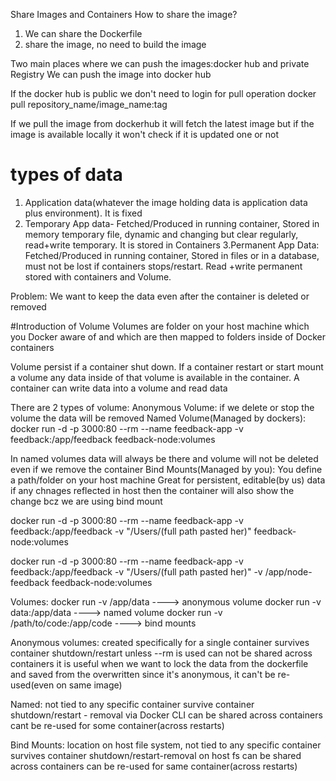 Share Images and Containers
How to share the image?
1. We can share the Dockerfile
2. share the image, no need to build the image

Two main places where we can push the images:docker hub and private Registry
We can push the image into docker hub

If the docker hub is public we don't need to login for pull operation
docker pull repository_name/image_name:tag

If we pull the image from dockerhub it will fetch the latest image but if the image is available locally it won't check if it is updated one or not

# types of data
1. Application data(whatever the image holding data is application data plus environment). It is fixed
2. Temporary App data- Fetched/Produced in running container, Stored in memory temporary file, dynamic and changing but clear regularly, read+write temporary. It is stored in Containers
3.Permanent App Data: Fetched/Produced in running container, Stored in files or in a database, must not be lost if containers stops/restart. Read +write permanent stored with containers and Volume.

Problem: We want to keep the data even after the container is deleted or removed

#Introduction of Volume
Volumes are folder on your host machine which you Docker aware of and which are then mapped to folders inside of Docker containers

Volume persist if a container shut down. If a container restart or start mount a volume any data inside of that volume is available in the container.
A container can write data into a volume and read data

There are 2 types of volume:
Anonymous Volume: if we delete or stop the volume the data will be removed
Named Volume(Managed by dockers): docker run -d -p 3000:80 --rm --name feedback-app -v feedback:/app/feedback feedback-node:volumes

In named volumes data will always be there and volume will not be deleted even if we remove the container
Bind Mounts(Managed by you): You define a path/folder on your host machine
Great for persistent, editable(by us) data
if any chnages reflected in host then the container will also show the change bcz we are using bind mount

docker run -d -p 3000:80 --rm --name feedback-app -v feedback:/app/feedback -v "/Users/(full path pasted her)" feedback-node:volumes

docker run -d -p 3000:80 --rm --name feedback-app -v feedback:/app/feedback -v "/Users/(full path pasted her)" -v /app/node-feedback feedback-node:volumes

Volumes:
docker run -v /app/data ----> anonymous volume
docker run -v data:/app/data ----> named volume
docker run -v /path/to/code:/app/code ----> bind mounts

Anonymous volumes: 
created specifically for a single container
survives container shutdown/restart unless --rm is used
can not be shared across containers
it is useful when we want to lock the data from the dockerfile and saved from the overwritten
since it's anonymous, it can't be re-used(even on same image)

Named:
not tied to any specific container
survive container shutdown/restart - removal via Docker CLI
can be shared across containers
cant be re-used for some container(across restarts)


Bind Mounts:
location on host file system, not tied to any specific container
survives container shutdown/restart-removal on host fs
can be shared across containers
can be re-used for same container(across restarts)



